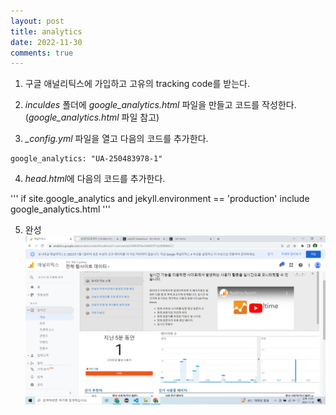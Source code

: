 ```yaml
---
layout: post
title: analytics
date: 2022-11-30
comments: true
---
```


1. 구글 애널리틱스에 가입하고 고유의 tracking code를 받는다.

2. *inculdes* 폴더에 *google_analytics.html* 파일을 만들고 코드를 작성한다.
(*google_analytics.html* 파일 참고)

3. *_config.yml* 파일을 열고 다음의 코드를 추가한다.

```
google_analytics: "UA-250483978-1"
```

4.  *head.html*에 다음의 코드를 추가한다.

'''
if site.google_analytics and jekyll.environment == 'production'
include google_analytics.html
'''

5. 완성
![analytics](image/ana.png)